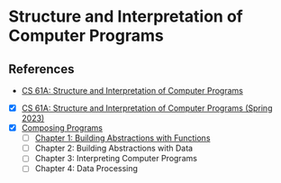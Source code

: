 # Structure and Interpretation of Computer Programs

## References

- [CS 61A: Structure and Interpretation of Computer Programs](https://cs61a.org/)
- [x] [CS 61A: Structure and Interpretation of Computer Programs (Spring 2023)](https://inst.eecs.berkeley.edu/~cs61a/sp23/)
- [x] [Composing Programs](https://www.composingprograms.com/)
  - [ ] [Chapter 1: Building Abstractions with Functions](./1_building_abstractions_with_functions.md)
  - [ ] Chapter 2: Building Abstractions with Data
  - [ ] Chapter 3: Interpreting Computer Programs
  - [ ] Chapter 4: Data Processing
